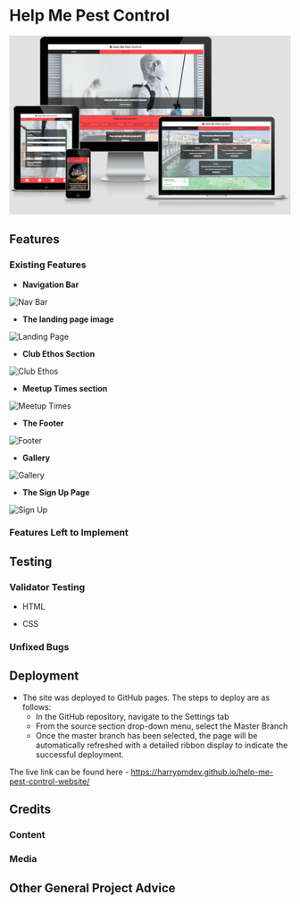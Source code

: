 # Help Me Pest Control


![Responsive Mockup](/assets/images/Responsive.png)

## Features 


### Existing Features

- __Navigation Bar__

 

![Nav Bar]()

- __The landing page image__

 

![Landing Page]()

- __Club Ethos Section__


![Club Ethos]()

- __Meetup Times section__


![Meetup Times]()

- __The Footer__ 


![Footer]()

- __Gallery__


![Gallery]()

- __The Sign Up Page__


![Sign Up]()


### Features Left to Implement


## Testing 

### Validator Testing 

- HTML

- CSS


### Unfixed Bugs

## Deployment

- The site was deployed to GitHub pages. The steps to deploy are as follows: 
  - In the GitHub repository, navigate to the Settings tab 
  - From the source section drop-down menu, select the Master Branch
  - Once the master branch has been selected, the page will be automatically refreshed with a detailed ribbon display to indicate the successful deployment. 

The live link can be found here - https://harrypmdev.github.io/help-me-pest-control-website/


## Credits 

### Content 

### Media

## Other General Project Advice
